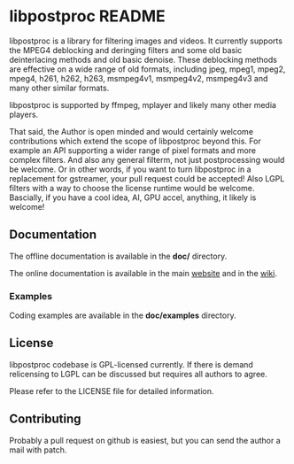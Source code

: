 libpostproc README
==================

libpostproc is a library for filtering images and videos.
It currently supports the MPEG4 deblocking and deringing filters and
some old basic deinterlacing methods and old basic denoise.
These deblocking methods are effective on a wide range of old
formats, including jpeg, mpeg1, mpeg2, mpeg4, h261, h262, h263,
msmpeg4v1, msmpeg4v2, msmpeg4v3 and many other similar formats.

libpostproc is supported by ffmpeg, mplayer and likely many other
media players.

That said, the Author is open minded and would certainly welcome
contributions which extend the scope of libpostproc beyond this.
For example an API supporting a wider range of pixel formats and
more complex filters. And also any general filterm, not just
postprocessing would be welcome.
Or in other words, if you want to turn libpostproc in a replacement
for gstreamer, your pull request could be accepted!
Also LGPL filters with a way to choose the license runtime would be
welcome.
Bascially, if you have a cool idea, AI, GPU accel, anything, it likely
is welcome!


## Documentation

The offline documentation is available in the **doc/** directory.

The online documentation is available in the main [website](https://ffmpeg.org)
and in the [wiki](https://trac.ffmpeg.org).

### Examples

Coding examples are available in the **doc/examples** directory.

## License

libpostproc codebase is GPL-licensed currently. If there is demand
relicensing to LGPL can be discussed but requires all authors to agree.

Please refer to the LICENSE file for detailed information.

## Contributing

Probably a pull request on github is easiest, but you can send the author
a mail with patch.
